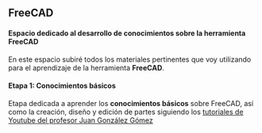 ## FreeCAD
#### Espacio dedicado al desarrollo de conocimientos sobre la herramienta FreeCAD

En este espacio subiré todos los materiales pertinentes que voy utilizando para el aprendizaje de la herramienta **FreeCAD**.

#### Etapa 1: Conocimientos básicos

Etapa dedicada a aprender los **conocimientos básicos** sobre FreeCAD, así como la creación, diseño y edición de partes siguiendo los [tutoriales de Youtube del profesor Juan González Gómez](https://www.youtube.com/watch?v=2_DbFzFV9D4&list=PLmnz0JqIMEzWQV-3ce9tVB_LFH9a91YHf)
